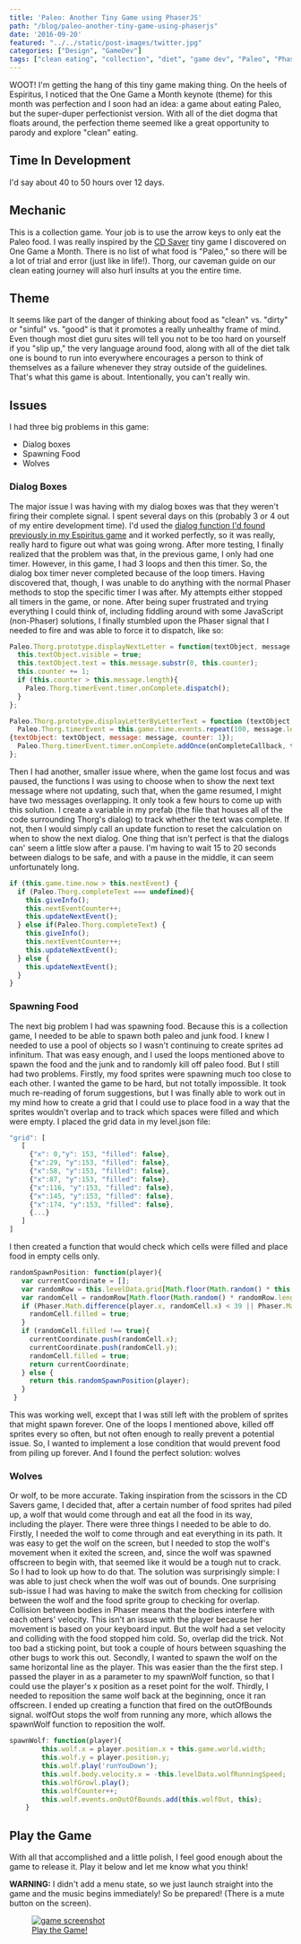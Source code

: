 ```yaml
---
title: 'Paleo: Another Tiny Game using PhaserJS'
path: "/blog/paleo-another-tiny-game-using-phaserjs"
date: '2016-09-20'
featured: "../../static/post-images/twitter.jpg"
categories: ["Design", "GameDev"]
tags: ["clean eating", "collection", "diet", "game dev", "Paleo", "Phaser"]
---
```


WOOT! I'm getting the hang of this tiny game making thing. On the heels of Espiritus, I noticed that the One Game a Month keynote (theme) for this month was perfection and I soon had an idea: a game about eating Paleo, but the super-duper perfectionist version. With all of the diet dogma that floats around, the perfection theme seemed like a great opportunity to parody and explore "clean" eating.

## Time In Development

I'd say about 40 to 50 hours over 12 days.

## Mechanic

This is a collection game. Your job is to use the arrow keys to only eat the Paleo food. I was really inspired by the [CD Saver](http://www.lexaloffle.com/bbs/?tid=27611) tiny game I discovered on One Game a Month. There is no list of what food is "Paleo," so there will be a lot of trial and error (just like in life!). Thorg, our caveman guide on our clean eating journey will also hurl insults at you the entire time.

## Theme

It seems like part of the danger of thinking about food as "clean" vs. "dirty" or "sinful" vs. "good" is that it promotes a really unhealthy frame of mind. Even though most diet guru sites will tell you not to be too hard on yourself if you "slip up," the very language around food, along with all of the diet talk one is bound to run into everywhere encourages a person to think of themselves as a failure whenever they stray outside of the guidelines. That's what this game is about. Intentionally, you can't really win.

## Issues

I had three big problems in this game:

*   Dialog boxes
*   Spawning Food
*   Wolves

### Dialog Boxes

The major issue I was having with my dialog boxes was that they weren't firing their complete signal. I spent several days on this (probably 3 or 4 out of my entire development time). I'd used the [dialog function I'd found previously in my Espiritus game](/blog/espiritus-a-teeny-tiny-game-made-using-phaser-js/) and it worked perfectly, so it was really, really hard to figure out what was going wrong. After more testing, I finally realized that the problem was that, in the previous game, I only had one timer. However, in this game, I had 3 loops and then this timer. So, the dialog box timer never completed because of the loop timers. Having discovered that, though, I was unable to do anything with the normal Phaser methods to stop the specific timer I was after. My attempts either stopped all timers in the game, or none. After being super frustrated and trying everything I could think of, including fiddling around with some JavaScript (non-Phaser) solutions, I finally stumbled upon the Phaser signal that I needed to fire and was able to force it to dispatch, like so:

```javascript
Paleo.Thorg.prototype.displayNextLetter = function(textObject, message, counter) {
  this.textObject.visible = true;
  this.textObject.text = this.message.substr(0, this.counter);
  this.counter += 1;
  if (this.counter > this.message.length){
    Paleo.Thorg.timerEvent.timer.onComplete.dispatch();
  }
};

Paleo.Thorg.prototype.displayLetterByLetterText = function (textObject, message, onCompleteCallback) {
  Paleo.Thorg.timerEvent = this.game.time.events.repeat(100, message.length, this.displayNextLetter,
{textObject: textObject, message: message, counter: 1});
  Paleo.Thorg.timerEvent.timer.onComplete.addOnce(onCompleteCallback, this, 10);
};
```

Then I had another, smaller issue where, when the game lost focus and was paused, the functions I was using to choose when to show the next text message where not updating, such that, when the game resumed, I might have two messages overlapping. It only took a few hours to come up with this solution. I create a variable in my prefab (the file that houses all of the code surrounding Thorg's dialog) to track whether the text was complete. If not, then I would simply call an update function to reset the calculation on when to show the next dialog. One thing that isn't perfect is that the dialogs can' seem a little slow after a pause. I'm having to wait 15 to 20 seconds between dialogs to be safe, and with a pause in the middle, it can seem unfortunately long.

```javascript
if (this.game.time.now > this.nextEvent) {
  if (Paleo.Thorg.completeText === undefined){
    this.giveInfo();
    this.nextEventCounter++;
    this.updateNextEvent();
  } else if(Paleo.Thorg.completeText) {
    this.giveInfo();
    this.nextEventCounter++;
    this.updateNextEvent();
  } else {
    this.updateNextEvent();
  }
}
```

### Spawning Food

The next big problem I had was spawning food. Because this is a collection game, I needed to be able to spawn both paleo and junk food. I knew I needed to use a pool of objects so I wasn't continuing to create sprites ad infinitum. That was easy enough, and I used the loops mentioned above to spawn the food and the junk and to randomly kill off paleo food. But I still had two problems. Firstly, my food sprites were spawning much too close to each other. I wanted the game to be hard, but not totally impossible. It took much re-reading of forum suggestions, but I was finally able to work out in my mind how to create a grid that I could use to place food in a way that the sprites wouldn't overlap and to track which spaces were filled and which were empty. I placed the grid data in my level.json file:

```javascript
"grid": [
   [
     {"x": 0,"y": 153, "filled": false},
     {"x":29, "y":153, "filled": false},
     {"x":58, "y":153, "filled": false},
     {"x":87, "y":153, "filled": false},
     {"x":116, "y":153, "filled": false},
     {"x":145, "y":153, "filled": false},
     {"x":174, "y":153, "filled": false},
     {...}
   ]
]
```

I then created a function that would check which cells were filled and place food in empty cells only.

```javascript
randomSpawnPosition: function(player){
   var currentCoordinate = [];
   var randomRow = this.levelData.grid[Math.floor(Math.random() * this.levelData.grid.length)];
   var randomCell = randomRow[Math.floor(Math.random() * randomRow.length)];
   if (Phaser.Math.difference(player.x, randomCell.x) < 39 || Phaser.Math.difference(player.y, randomCell.y) < 39) {
     randomCell.filled = true;
   }
   if (randomCell.filled !== true){
     currentCoordinate.push(randomCell.x);
     currentCoordinate.push(randomCell.y);
     randomCell.filled = true;
     return currentCoordinate;
   } else {
     return this.randomSpawnPosition(player);
   }
 }
```

This was working well, except that I was still left with the problem of sprites that might spawn forever. One of the loops I mentioned above, killed off sprites every so often, but not often enough to really prevent a potential issue. So, I wanted to implement a lose condition that would prevent food from piling up forever. And I found the perfect solution: wolves

### Wolves

Or wolf, to be more accurate. Taking inspiration from the scissors in the CD Savers game, I decided that, after a certain number of food sprites had piled up, a wolf that would come through and eat all the food in its way, including the player. There were three things I needed to be able to do. Firstly, I needed the wolf to come through and eat everything in its path. It was easy to get the wolf on the screen, but I needed to stop the wolf's movement when it exited the screen, and, since the wolf was spawned offscreen to begin with, that seemed like it would be a tough nut to crack. So I had to look up how to do that. The solution was surprisingly simple: I was able to just check when the wolf was out of bounds. One surprising sub-issue I had was having to make the switch from checking for collision between the wolf and the food sprite group to checking for overlap. Collision between bodies in Phaser means that the bodies interfere with each others' velocity. This isn't an issue with the player because her movement is based on your keyboard input. But the wolf had a set velocity and colliding with the food stopped him cold. So, overlap did the trick. Not too bad a sticking point, but took a couple of hours between squashing the other bugs to work this out. Secondly, I wanted to spawn the wolf on the same horizontal line as the player. This was easier than the the first step. I passed the player in as a parameter to my spawnWolf function, so that I could use the player's x position as a reset point for the wolf. Thirdly, I needed to reposition the same wolf back at the beginning, once it ran offscreen. I ended up creating a function that fired on the outOfBounds signal. wolfOut stops the wolf from running any more, which allows the spawnWolf function to reposition the wolf.

```javascript
spawnWolf: function(player){
        this.wolf.x = player.position.x + this.game.world.width;
        this.wolf.y = player.position.y;
        this.wolf.play('runYouDown');
        this.wolf.body.velocity.x = -this.levelData.wolfRunningSpeed;
        this.wolfGrowl.play();
        this.wolfCounter++;
        this.wolf.events.onOutOfBounds.add(this.wolfOut, this);
    }
```

## Play the Game

With all that accomplished and a little polish, I feel good enough about the game to release it. Play it below and let me know what you think!

**WARNING:** I didn't add a menu state, so we just launch straight into the game and the music begins immediately! So be prepared! (There is a mute button on the screen).

<figure>
  <a href="https://anthkris.itch.io/paleo" target="blank">
    <img src="../../static/post-images/Screen-Shot-2016-09-18-at-12.50.54-PM.png" alt="game screenshot" />
    <figcaption>Play the Game!</figcaption>
  </a>
</figure>

